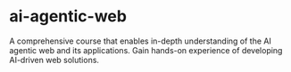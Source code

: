 # ai-agentic-web
A comprehensive course that enables in-depth understanding of the AI agentic web and its applications. Gain hands-on experience of developing AI-driven web solutions.
